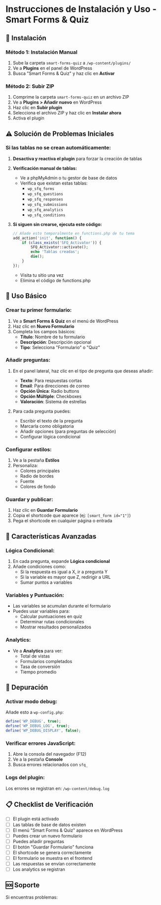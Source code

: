 # Instrucciones de Instalación y Uso - Smart Forms & Quiz

## 🚀 Instalación

### Método 1: Instalación Manual
1. Sube la carpeta `smart-forms-quiz` a `/wp-content/plugins/`
2. Ve a **Plugins** en el panel de WordPress
3. Busca "Smart Forms & Quiz" y haz clic en **Activar**

### Método 2: Subir ZIP
1. Comprime la carpeta `smart-forms-quiz` en un archivo ZIP
2. Ve a **Plugins > Añadir nuevo** en WordPress
3. Haz clic en **Subir plugin**
4. Selecciona el archivo ZIP y haz clic en **Instalar ahora**
5. Activa el plugin

## ⚠️ Solución de Problemas Iniciales

### Si las tablas no se crean automáticamente:

1. **Desactiva y reactiva el plugin** para forzar la creación de tablas

2. **Verificación manual de tablas:**
   - Ve a phpMyAdmin o tu gestor de base de datos
   - Verifica que existan estas tablas:
     - `wp_sfq_forms`
     - `wp_sfq_questions`
     - `wp_sfq_responses`
     - `wp_sfq_submissions`
     - `wp_sfq_analytics`
     - `wp_sfq_conditions`

3. **Si siguen sin crearse, ejecuta este código:**
   ```php
   // Añade esto temporalmente en functions.php de tu tema
   add_action('init', function() {
       if (class_exists('SFQ_Activator')) {
           SFQ_Activator::activate();
           echo 'Tablas creadas';
           die();
       }
   });
   ```
   - Visita tu sitio una vez
   - Elimina el código de functions.php

## 📝 Uso Básico

### Crear tu primer formulario:

1. Ve a **Smart Forms & Quiz** en el menú de WordPress
2. Haz clic en **Nuevo Formulario**
3. Completa los campos básicos:
   - **Título**: Nombre de tu formulario
   - **Descripción**: Descripción opcional
   - **Tipo**: Selecciona "Formulario" o "Quiz"

### Añadir preguntas:

1. En el panel lateral, haz clic en el tipo de pregunta que deseas añadir:
   - **Texto**: Para respuestas cortas
   - **Email**: Para direcciones de correo
   - **Opción Única**: Radio buttons
   - **Opción Múltiple**: Checkboxes
   - **Valoración**: Sistema de estrellas

2. Para cada pregunta puedes:
   - Escribir el texto de la pregunta
   - Marcarla como obligatoria
   - Añadir opciones (para preguntas de selección)
   - Configurar lógica condicional

### Configurar estilos:

1. Ve a la pestaña **Estilos**
2. Personaliza:
   - Colores principales
   - Radio de bordes
   - Fuente
   - Colores de fondo

### Guardar y publicar:

1. Haz clic en **Guardar Formulario**
2. Copia el shortcode que aparece (ej: `[smart_form id="1"]`)
3. Pega el shortcode en cualquier página o entrada

## 🔧 Características Avanzadas

### Lógica Condicional:

1. En cada pregunta, expande **Lógica condicional**
2. Añade condiciones como:
   - Si la respuesta es igual a X, ir a pregunta Y
   - Si la variable es mayor que Z, redirigir a URL
   - Sumar puntos a variables

### Variables y Puntuación:

- Las variables se acumulan durante el formulario
- Puedes usar variables para:
  - Calcular puntuaciones en quiz
  - Determinar rutas condicionales
  - Mostrar resultados personalizados

### Analytics:

- Ve a **Analytics** para ver:
  - Total de vistas
  - Formularios completados
  - Tasa de conversión
  - Tiempo promedio

## 🐛 Depuración

### Activar modo debug:

Añade esto a `wp-config.php`:
```php
define('WP_DEBUG', true);
define('WP_DEBUG_LOG', true);
define('WP_DEBUG_DISPLAY', false);
```

### Verificar errores JavaScript:

1. Abre la consola del navegador (F12)
2. Ve a la pestaña **Console**
3. Busca errores relacionados con `sfq_`

### Logs del plugin:

Los errores se registran en:
`/wp-content/debug.log`

## 📋 Checklist de Verificación

- [ ] El plugin está activado
- [ ] Las tablas de base de datos existen
- [ ] El menú "Smart Forms & Quiz" aparece en WordPress
- [ ] Puedes crear un nuevo formulario
- [ ] Puedes añadir preguntas
- [ ] El botón "Guardar Formulario" funciona
- [ ] El shortcode se genera correctamente
- [ ] El formulario se muestra en el frontend
- [ ] Las respuestas se envían correctamente
- [ ] Los analytics se registran

## 🆘 Soporte

Si encuentras problemas:

